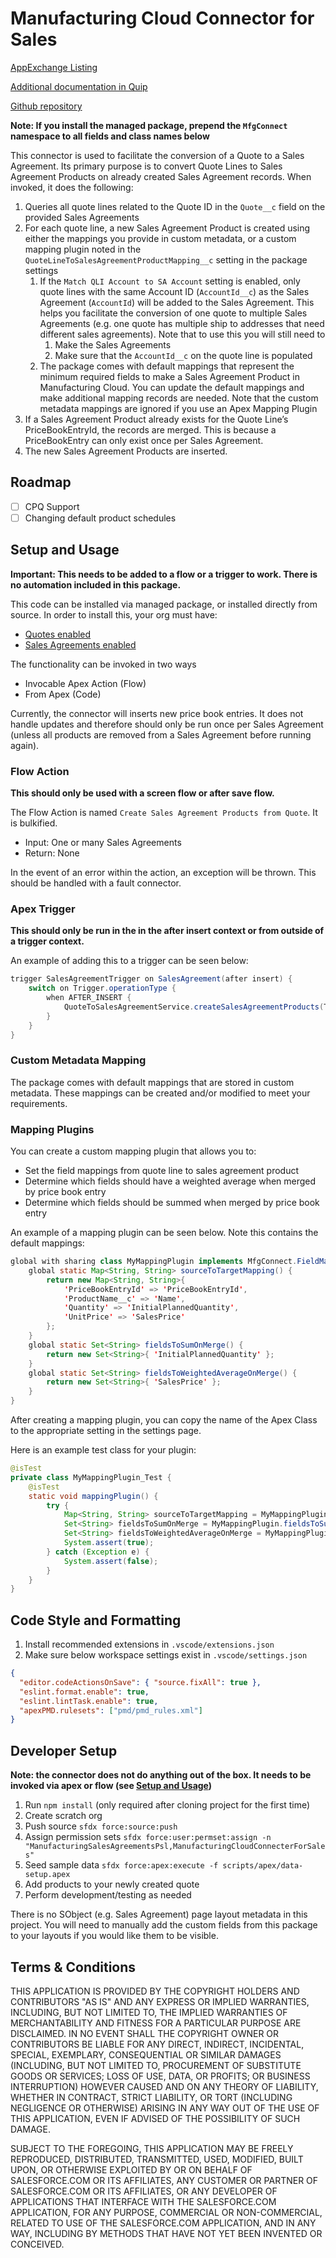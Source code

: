 # Manufacturing Cloud Connector for Sales

[AppExchange Listing](https://appexchange.salesforce.com/appxListingDetail?listingId=a0N4V00000II6Y1UAL)

[Additional documentation in Quip](https://salesforce.quip.com/67hZAQvgiwvM)

[Github repository](https://github.com/dmgerow/manufacturing-cloud-connector-for-sales)

**Note: If you install the managed package, prepend the `MfgConnect` namespace to all fields and class names below**

This connector is used to facilitate the conversion of a Quote to a Sales Agreement. Its primary purpose is to convert Quote Lines to Sales Agreement Products on already created Sales Agreement records. When invoked, it does the following:

1. Queries all quote lines related to the Quote ID in the `Quote__c` field on the provided Sales Agreements
2. For each quote line, a new Sales Agreement Product is created using either the mappings you provide in custom metadata, or a custom mapping plugin noted in the `QuoteLineToSalesAgreementProductMapping__c` setting in the package settings
   1. If the `Match QLI Account to SA Account` setting is enabled, only quote lines with the same Account ID (`AccountId__c`) as the Sales Agreement (`AccountId`) will be added to the Sales Agreement. This helps you facilitate the conversion of one quote to multiple Sales Agreements (e.g. one quote has multiple ship to addresses that need different sales agreements). Note that to use this you will still need to
      1. Make the Sales Agreements
      2. Make sure that the `AccountId__c` on the quote line is populated
   2. The package comes with default mappings that represent the minimum required fields to make a Sales Agreement Product in Manufacturing Cloud. You can update the default mappings and make additional mapping records are needed. Note that the custom metadata mappings are ignored if you use an Apex Mapping Plugin
3. If a Sales Agreement Product already exists for the Quote Line’s PriceBookEntryId, the records are merged. This is because a PriceBookEntry can only exist once per Sales Agreement.
4. The new Sales Agreement Products are inserted.

## Roadmap

- [ ] CPQ Support
- [ ] Changing default product schedules

## Setup and Usage

**Important: This needs to be added to a flow or a trigger to work. There is no automation included in this package.**

This code can be installed via managed package, or installed directly from source. In order to install this, your org must have:

- [Quotes enabled](https://help.salesforce.com/s/articleView?id=sf.quotes_enable.htm&type=5)
- [Sales Agreements enabled](https://help.salesforce.com/s/articleView?id=sf.sa_admin_enable_task.htm&type=5)

The functionality can be invoked in two ways

- Invocable Apex Action (Flow)
- From Apex (Code)

Currently, the connector will inserts new price book entries. It does not handle updates and therefore should only be run once per Sales Agreement (unless all products are removed from a Sales Agreement before running again).

### Flow Action

**This should only be used with a screen flow or after save flow.**

The Flow Action is named `Create Sales Agreement Products from Quote`. It is bulkified.

- Input: One or many Sales Agreements
- Return: None

In the event of an error within the action, an exception will be thrown. This should be handled with a fault connector.

### Apex Trigger

**This should only be run in the in the after insert context or from outside of a trigger context.**

An example of adding this to a trigger can be seen below:

```java
trigger SalesAgreementTrigger on SalesAgreement(after insert) {
    switch on Trigger.operationType {
        when AFTER_INSERT {
            QuoteToSalesAgreementService.createSalesAgreementProducts(Trigger.new);
        }
    }
}
```

### Custom Metadata Mapping

The package comes with default mappings that are stored in custom metadata. These mappings can be created and/or modified to meet your requirements.

### Mapping Plugins

You can create a custom mapping plugin that allows you to:

- Set the field mappings from quote line to sales agreement product
- Determine which fields should have a weighted average when merged by price book entry
- Determine which fields should be summed when merged by price book entry

An example of a mapping plugin can be seen below. Note this contains the default mappings:

```java
global with sharing class MyMappingPlugin implements MfgConnect.FieldMappingConfiguration {
    global static Map<String, String> sourceToTargetMapping() {
        return new Map<String, String>{
            'PriceBookEntryId' => 'PriceBookEntryId',
            'ProductName__c' => 'Name',
            'Quantity' => 'InitialPlannedQuantity',
            'UnitPrice' => 'SalesPrice'
        };
    }
    global static Set<String> fieldsToSumOnMerge() {
        return new Set<String>{ 'InitialPlannedQuantity' };
    }
    global static Set<String> fieldsToWeightedAverageOnMerge() {
        return new Set<String>{ 'SalesPrice' };
    }
}
```

After creating a mapping plugin, you can copy the name of the Apex Class to the appropriate setting in the settings page.

Here is an example test class for your plugin:

```java
@isTest
private class MyMappingPlugin_Test {
    @isTest
    static void mappingPlugin() {
        try {
            Map<String, String> sourceToTargetMapping = MyMappingPlugin.sourceToTargetMapping();
            Set<String> fieldsToSumOnMerge = MyMappingPlugin.fieldsToSumOnMerge();
            Set<String> fieldsToWeightedAverageOnMerge = MyMappingPlugin.fieldsToWeightedAverageOnMerge();
            System.assert(true);
        } catch (Exception e) {
            System.assert(false);
        }
    }
}
```

## Code Style and Formatting

1. Install recommended extensions in `.vscode/extensions.json`
2. Make sure below workspace settings exist in `.vscode/settings.json`

```json
{
  "editor.codeActionsOnSave": { "source.fixAll": true },
  "eslint.format.enable": true,
  "eslint.lintTask.enable": true,
  "apexPMD.rulesets": ["pmd/pmd_rules.xml"]
}
```

## Developer Setup

**Note: the connector does not do anything out of the box. It needs to be invoked via apex or flow (see [Setup and Usage](https://salesforce.quip.com/67hZAQvgiwvM#temp:C:LQZc2e2935b20e8417cb3a514e9c))**

1. Run `npm install` (only required after cloning project for the first time)
2. Create scratch org
3. Push source `sfdx force:source:push`
4. Assign permission sets `sfdx force:user:permset:assign -n "ManufacturingSalesAgreementsPsl,ManufacturingCloudConnecterForSales"`
5. Seed sample data `sfdx force:apex:execute -f scripts/apex/data-setup.apex`
6. Add products to your newly created quote
7. Perform development/testing as needed

There is no SObject (e.g. Sales Agreement) page layout metadata in this project. You will need to manually add the custom fields from this package to your layouts if you would like them to be visible.

## Terms & Conditions

THIS APPLICATION IS PROVIDED BY THE COPYRIGHT HOLDERS AND CONTRIBUTORS "AS IS" AND ANY EXPRESS OR IMPLIED WARRANTIES, INCLUDING, BUT NOT LIMITED TO, THE IMPLIED WARRANTIES OF MERCHANTABILITY AND FITNESS FOR A PARTICULAR PURPOSE ARE DISCLAIMED. IN NO EVENT SHALL THE COPYRIGHT OWNER OR CONTRIBUTORS BE LIABLE FOR ANY DIRECT, INDIRECT, INCIDENTAL, SPECIAL, EXEMPLARY, CONSEQUENTIAL OR SIMILAR DAMAGES (INCLUDING, BUT NOT LIMITED TO, PROCUREMENT OF SUBSTITUTE GOODS OR SERVICES; LOSS OF USE, DATA, OR PROFITS; OR BUSINESS INTERRUPTION) HOWEVER CAUSED AND ON ANY THEORY OF LIABILITY, WHETHER IN CONTRACT, STRICT LIABILITY, OR TORT (INCLUDING NEGLIGENCE OR OTHERWISE) ARISING IN ANY WAY OUT OF THE USE OF THIS APPLICATION, EVEN IF ADVISED OF THE POSSIBILITY OF SUCH DAMAGE.

SUBJECT TO THE FOREGOING, THIS APPLICATION MAY BE FREELY REPRODUCED, DISTRIBUTED, TRANSMITTED, USED, MODIFIED, BUILT UPON, OR OTHERWISE EXPLOITED BY OR ON BEHALF OF SALESFORCE.COM OR ITS AFFILIATES, ANY CUSTOMER OR PARTNER OF SALESFORCE.COM OR ITS AFFILIATES, OR ANY DEVELOPER OF APPLICATIONS THAT INTERFACE WITH THE SALESFORCE.COM APPLICATION, FOR ANY PURPOSE, COMMERCIAL OR NON-COMMERCIAL, RELATED TO USE OF THE SALESFORCE.COM APPLICATION, AND IN ANY WAY, INCLUDING BY METHODS THAT HAVE NOT YET BEEN INVENTED OR CONCEIVED.
